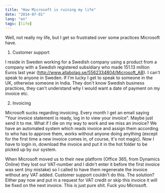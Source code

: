```yaml
---
title: "How Microsoft is ruining my life"
date: "2014-07-01"
lang: "en"
tags: [life]
---
```


Well, not really my life, but I get so frustrated over some practices Microsoft have.

1. Customer support

I reside in Sweden working for a Swedish company using a product from a company with a Swedish registered subsidiary who made 151.13 million Euros last year (http://www.allabolag.se/5562334804/Microsoft_AB). I can't speak to anyone in Sweden. If I'm lucky I get to speak to someone in the UK, otherwise someone in India. They don't know Swedish business practices, they can't understand why I would want a date of payment on my invoice etc.

2. Invoicing

Microsoft sucks regarding invoicing. Every month I get an email saying "Your invoice statement is ready, log in to view your invoice". Maybe just send it to me. What if I die on my way to work and we miss an invoice? We have an automated system which reads invoice and assign them according to who has to approve them, works without anyone doing anything (except for the first time a new invoice comes in, of course, it's not magic). Now I have to login in, download the invoice and put it in the hot folder to be picked up by our system.

When Microsoft moved us to their new platform (Office 365, from Dynamics Online) they lost our VAT-number and I didn't enter it before the first invoice was sent (my mistake) so I called to have them regenerate the invoice without any VAT added. Customer support couldn't do this. The solution? Either pay now and put in a request for VAT credit or skip this invoice it will be fixed on the next invoice. This is just pure shit. Fuck you Microsoft.
